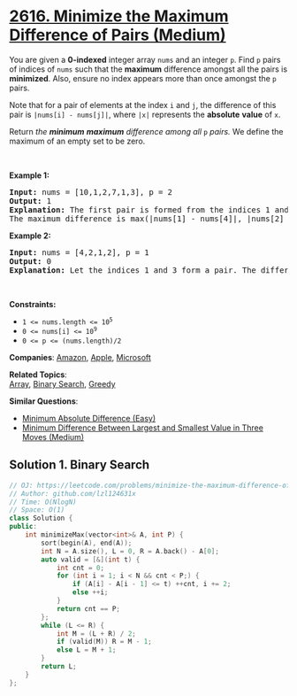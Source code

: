 # [2616. Minimize the Maximum Difference of Pairs (Medium)](https://leetcode.com/problems/minimize-the-maximum-difference-of-pairs)

<p>You are given a <strong>0-indexed</strong> integer array <code>nums</code> and an integer <code>p</code>. Find <code>p</code> pairs of indices of <code>nums</code> such that the <strong>maximum</strong> difference amongst all the pairs is <strong>minimized</strong>. Also, ensure no index appears more than once amongst the <code>p</code> pairs.</p>
<p>Note that for a pair of elements at the index <code>i</code> and <code>j</code>, the difference of this pair is <code>|nums[i] - nums[j]|</code>, where <code>|x|</code> represents the <strong>absolute</strong> <strong>value</strong> of <code>x</code>.</p>
<p>Return <em>the <strong>minimum</strong> <strong>maximum</strong> difference among all </em><code>p</code> <em>pairs.</em> We define the maximum of an empty set to be zero.</p>
<p>&nbsp;</p>
<p><strong class="example">Example 1:</strong></p>
<pre><strong>Input:</strong> nums = [10,1,2,7,1,3], p = 2
<strong>Output:</strong> 1
<strong>Explanation:</strong> The first pair is formed from the indices 1 and 4, and the second pair is formed from the indices 2 and 5. 
The maximum difference is max(|nums[1] - nums[4]|, |nums[2] - nums[5]|) = max(0, 1) = 1. Therefore, we return 1.
</pre>
<p><strong class="example">Example 2:</strong></p>
<pre><strong>Input:</strong> nums = [4,2,1,2], p = 1
<strong>Output:</strong> 0
<strong>Explanation:</strong> Let the indices 1 and 3 form a pair. The difference of that pair is |2 - 2| = 0, which is the minimum we can attain.
</pre>
<p>&nbsp;</p>
<p><strong>Constraints:</strong></p>
<ul>
	<li><code>1 &lt;= nums.length &lt;= 10<sup>5</sup></code></li>
	<li><code>0 &lt;= nums[i] &lt;= 10<sup>9</sup></code></li>
	<li><code>0 &lt;= p &lt;= (nums.length)/2</code></li>
</ul>

**Companies**:
[Amazon](https://leetcode.com/company/amazon), [Apple](https://leetcode.com/company/apple), [Microsoft](https://leetcode.com/company/microsoft)

**Related Topics**:  
[Array](https://leetcode.com/tag/array/), [Binary Search](https://leetcode.com/tag/binary-search/), [Greedy](https://leetcode.com/tag/greedy/)

**Similar Questions**:
* [Minimum Absolute Difference (Easy)](https://leetcode.com/problems/minimum-absolute-difference/)
* [Minimum Difference Between Largest and Smallest Value in Three Moves (Medium)](https://leetcode.com/problems/minimum-difference-between-largest-and-smallest-value-in-three-moves/)

## Solution 1. Binary Search

```cpp
// OJ: https://leetcode.com/problems/minimize-the-maximum-difference-of-pairs
// Author: github.com/lzl124631x
// Time: O(NlogN)
// Space: O(1)
class Solution {
public:
    int minimizeMax(vector<int>& A, int P) {
        sort(begin(A), end(A));
        int N = A.size(), L = 0, R = A.back() - A[0];
        auto valid = [&](int t) {
            int cnt = 0;
            for (int i = 1; i < N && cnt < P;) {
                if (A[i] - A[i - 1] <= t) ++cnt, i += 2;
                else ++i;
            }
            return cnt == P;
        };
        while (L <= R) {
            int M = (L + R) / 2;
            if (valid(M)) R = M - 1;
            else L = M + 1;
        }
        return L;
    }
};
```